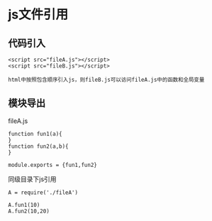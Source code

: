 # js文件引用

## 代码引入

```
<script src="fileA.js"></script>
<script src="fileB.js"></script>

html中按照包含顺序引入js，则fileB.js可以访问fileA.js中的函数和全局变量
```


## 模块导出

fileA.js

```
function fun1(a){
}
function fun2(a,b){
}

module.exports = {fun1,fun2}
```

同级目录下js引用

```
A = require('./fileA')

A.fun1(10)
A.fun2(10,20)
```


